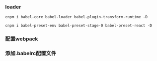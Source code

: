 ### loader
```
cnpm i babel-core babel-loader babel-plugin-transform-runtime -D
```
```
cnpm i babel-preset-env babel-preset-stage-0 babel-preset-react -D
```

### 配置webpack



### 添加.babelrc配置文件
